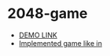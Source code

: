 # 2048-game

- [DEMO LINK](https://anastasiiavorobets.github.io/js_2048-game/)
- [Implemented game like in](https://play2048.co/)
